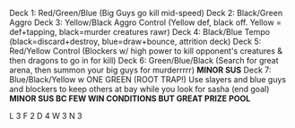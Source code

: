 Deck 1: Red/Green/Blue (Big Guys go kill mid-speed)
Deck 2: Black/Green Aggro
Deck 3: Yellow/Black Aggro Control (Yellow def, black off. Yellow = def+tapping, black=murder creatures rawr)
Deck 4: Black/Blue Tempo (black=discard+destroy, blue=draw+bounce, attrition deck)
Deck 5: Red/Yellow Control (Blockers w/ high power to kill opponent's creatures & then dragons to go in for kill)
Deck 6: Green/Blue/Black (Search for great arena, then summon your big guys for murderrrrr) **MINOR SUS**
Deck 7: Blue/Black/Yellow w ONE GREEN (ROOT TRAP!) Use slayers and blue guys and blockers to keep others at bay while you look for sasha (end goal) **MINOR SUS BC FEW WIN CONDITIONS BUT GREAT PRIZE POOL**

L 3
F 2
D 4
W 3
N 3